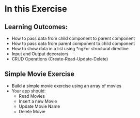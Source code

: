 # In this Exercise

Learning Outcomes:
-----------------
- How to pass data from child component to parent component
- How to pass data from parent component to child component
- How to show data in a list using *ngFor structural directive
- Input and Output decorators
- CRUD Operations (Create-Read-Update-Delete)


    
Simple Movie Exercise
-----------------
- Build a simple movie exercise using an array of movies
- Your app should:
    - Read Movies
    - Insert a new Movie
    - Update Movie Name
    - Delete Movie
